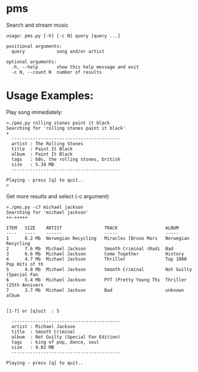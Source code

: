pms
===

Search and stream music

    usage: pms.py [-h] [-c N] query [query ...]
    
    positional arguments:
      query            song and/or artist

    optional arguments:
      -h, --help       show this help message and exit
      -c N, --count N  number of results


# Usage Examples:

Play song immediately:

    >./pms.py rolling stones paint it black
    Searching for 'rolling stones paint it black'
    +
      -----------------------------------------
      artist : The Rolling Stones 
      title  : Paint It Black 
      album  : Paint It Black 
      tags   : 60s, the rolling stones, british 
      size   : 5.34 MB
      -----------------------------------------
    
    Playing - press [q] to quit..
    >

Get more results and select (-c argument)

    >./pms.py -c7 michael jackson
    Searching for 'michael jackson'
    ++-+++++
    
    ITEM   SIZE    ARTIST                TRACK                  ALBUM                  
    ----   ----    ------                -----                  -----                  
    1      8.2 Mb  Norwegian Recycling   Miracles [Bruno Mars   Norwegian Recycling    
    2      7.6 Mb  Michael Jackson       Smooth Criminal (Radi  Bad                    
    3      6.6 Mb  Michael Jackson       Come Together          History                
    4      4.7 Mb  Michael Jackson       Thriller               Top 1000 Pop Hits of th
    5      9.8 Mb  Michael Jackson       Smooth Criminal        Not Guilty (Special Fan
    6      5.4 Mb  Michael Jackson       PYT (Pretty Young Thi  Thriller (25th Annivers
    7      3.7 Mb  Michael Jackson       Bad                    unknown album          
    
    
    [1-7] or [q]uit  : 5
    
      -----------------------------------------
      artist : Michael Jackson 
      title  : Smooth Criminal 
      album  : Not Guilty (Special Fan Edition) 
      tags   : king of pop, dance, soul 
      size   : 9.82 MB
      -----------------------------------------
    
    Playing - press [q] to quit..
    

